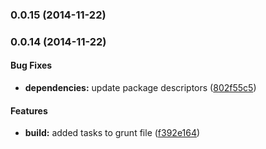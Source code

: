 <a name="0.0.15"></a>
### 0.0.15 (2014-11-22)


<a name="0.0.14"></a>
### 0.0.14 (2014-11-22)


#### Bug Fixes

* **dependencies:** update package descriptors ([802f55c5](https://github.com/itkoren/machineto/commit/802f55c58c0cf2560b7fc385a0f0eab3edcc2d07))


#### Features

* **build:** added tasks to grunt file ([f392e164](https://github.com/itkoren/machineto/commit/f392e1642758479da0f832745afbbd10937cda7e))



